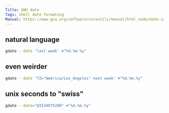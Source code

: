 ```yaml
---
Title: GNU date
Tags: shell date formating
Manual: https://www.gnu.org/software/coreutils/manual/html_node/date-invocation.html#date-invocation
---
```


## natural language

```bash
gdate --date 'last week' +"%d.%m.%y"
```

## even weirder

```bash
gdate --date 'TZ="America/Los_Angeles" next week' +"%d.%m.%y"
```

## unix seconds to "swiss"

```bash
gdate --date="@1534975200" +"%d.%m.%y"
```
